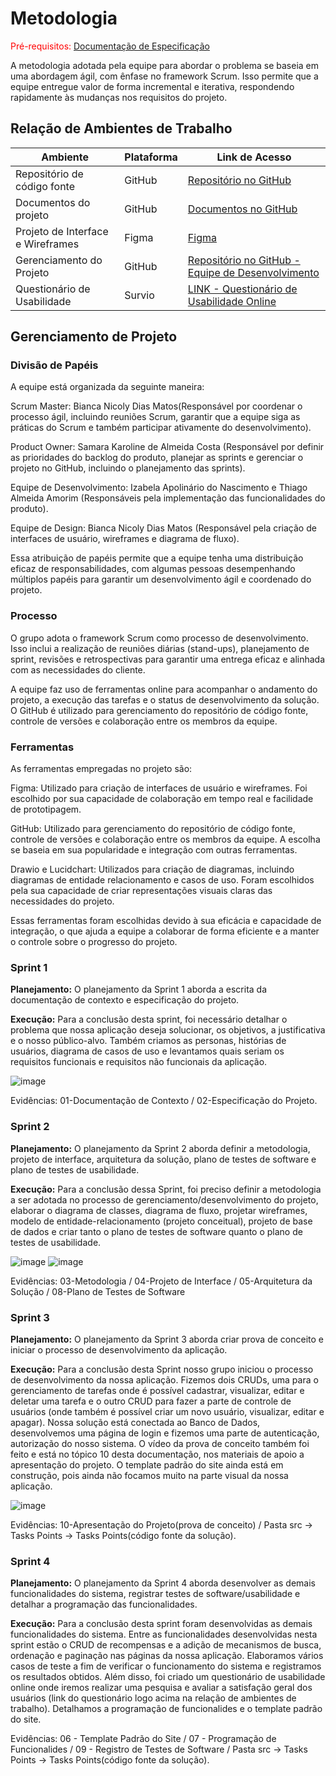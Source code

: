 
# Metodologia

<span style="color:red">Pré-requisitos: <a href="2-Especificação do Projeto.md"> Documentação de Especificação</a></span>

A metodologia adotada pela equipe para abordar o problema se baseia em uma abordagem ágil, com ênfase no framework Scrum. Isso permite que a equipe entregue valor de forma incremental e iterativa, respondendo rapidamente às mudanças nos requisitos do projeto.

## Relação de Ambientes de Trabalho

| Ambiente | Plataforma | Link de Acesso |
|------|-----------------------------------------|----|
| Repositório de código fonte | GitHub |[ Repositório no GitHub ](https://github.com/ICEI-PUC-Minas-PMV-ADS/Control-Tasks-Points) | 
| Documentos do projeto | GitHub | [ Documentos no GitHub ](https://github.com/ICEI-PUC-Minas-PMV-ADS/Control-Tasks-Points/tree/main/docs) |
| Projeto de Interface e Wireframes | Figma |  [Figma](https://www.figma.com/) |
| Gerenciamento do Projeto | GitHub | [ Repositório no GitHub - Equipe de Desenvolvimento ](https://github.com/orgs/ICEI-PUC-Minas-PMV-ADS/teams/developers/repositories) |
| Questionário de Usabilidade | Survio | [ LINK - Questionário de Usabilidade Online ](https://www.survio.com/survey/d/O1P3P4M7M9F2O8D6U) |

## Gerenciamento de Projeto

### Divisão de Papéis

A equipe está organizada da seguinte maneira:

Scrum Master: Bianca Nicoly Dias Matos(Responsável por coordenar o processo ágil, incluindo reuniões Scrum, garantir que a equipe siga as práticas do Scrum e também participar ativamente do desenvolvimento).

Product Owner: Samara Karoline de Almeida Costa (Responsável por definir as prioridades do backlog do produto, planejar as sprints e gerenciar o projeto no GitHub, incluindo o planejamento das sprints).

Equipe de Desenvolvimento: Izabela Apolinário do Nascimento e Thiago Almeida Amorim (Responsáveis pela implementação das funcionalidades do produto).

Equipe de Design: Bianca Nicoly Dias Matos (Responsável pela criação de interfaces de usuário, wireframes e diagrama de fluxo).

Essa atribuição de papéis permite que a equipe tenha uma distribuição eficaz de responsabilidades, com algumas pessoas desempenhando múltiplos papéis para garantir um desenvolvimento ágil e coordenado do projeto.

### Processo

O grupo adota o framework Scrum como processo de desenvolvimento. Isso inclui a realização de reuniões diárias (stand-ups), planejamento de sprint, revisões e retrospectivas para garantir uma entrega eficaz e alinhada com as necessidades do cliente.

A equipe faz uso de ferramentas online para acompanhar o andamento do projeto, a execução das tarefas e o status de desenvolvimento da solução. O GitHub é utilizado para gerenciamento do repositório de código fonte, controle de versões e colaboração entre os membros da equipe.

### Ferramentas

As ferramentas empregadas no projeto são:

Figma: Utilizado para criação de interfaces de usuário e wireframes. Foi escolhido por sua capacidade de colaboração em tempo real e facilidade de prototipagem.

GitHub: Utilizado para gerenciamento do repositório de código fonte, controle de versões e colaboração entre os membros da equipe. A escolha se baseia em sua popularidade e integração com outras ferramentas.

Drawio e Lucidchart: Utilizados para criação de diagramas, incluindo diagramas de entidade relacionamento e casos de uso. Foram escolhidos pela sua capacidade de criar representações visuais claras das necessidades do projeto.

Essas ferramentas foram escolhidas devido à sua eficácia e capacidade de integração, o que ajuda a equipe a colaborar de forma eficiente e a manter o controle sobre o progresso do projeto.

### Sprint 1

**Planejamento:** O planejamento da Sprint 1 aborda a escrita da documentação de contexto e especificação do projeto.

**Execução:** Para a conclusão desta sprint, foi necessário detalhar o problema que nossa aplicação deseja solucionar, os objetivos, a justificativa e o nosso público-alvo. Também criamos as personas, histórias de usuários, diagrama de casos de uso e levantamos quais seriam os requisitos funcionais e requisitos não funcionais da aplicação.

![image](https://github.com/ICEI-PUC-Minas-PMV-ADS/Control-Tasks-Points/assets/122751654/5f5731b8-53af-43d9-9afe-9f9e8b6f073e)

Evidências: 01-Documentação de Contexto / 02-Especificação do Projeto.

### Sprint 2

**Planejamento:** O planejamento da Sprint 2 aborda definir a metodologia, projeto de interface, arquitetura da solução, plano de testes de software e plano de testes de usabilidade.

**Execução:** Para a conclusão dessa Sprint, foi preciso definir a metodologia a ser adotada no processo de gerenciamento/desenvolvimento do projeto, elaborar o diagrama de classes, diagrama de fluxo, projetar wireframes, modelo de entidade-relacionamento (projeto conceitual), projeto de base de dados e criar tanto o plano de testes de software quanto o plano de testes de usabilidade.

![image](https://github.com/ICEI-PUC-Minas-PMV-ADS/Control-Tasks-Points/assets/122751654/b37d73b3-0552-4b16-aa33-27c25a02c0a6)
![image](https://github.com/ICEI-PUC-Minas-PMV-ADS/Control-Tasks-Points/assets/122751654/55473f1d-2c4a-4b90-a82c-d631e169ee48)

Evidências: 03-Metodologia / 04-Projeto de Interface / 05-Arquitetura da Solução / 08-Plano de Testes de Software

### Sprint 3

**Planejamento:** O planejamento da Sprint 3 aborda criar prova de conceito e iniciar o processo de desenvolvimento da aplicação.

**Execução:** Para a conclusão desta Sprint nosso grupo iniciou o processo de desenvolvimento da nossa aplicação. Fizemos dois CRUDs, uma para o gerenciamento de tarefas onde é possível cadastrar, visualizar, editar e deletar uma tarefa e o outro CRUD para fazer a parte de controle de usuários (onde também é possível criar um novo usuário, visualizar, editar e apagar). Nossa solução está conectada ao Banco de Dados, desenvolvemos uma página de login e fizemos uma parte de autenticação, autorização do nosso sistema. O vídeo da prova de conceito também foi feito e está no tópico 10 desta documentação, nos materiais de apoio a apresentação do projeto. O template padrão do site ainda está em construção, pois ainda não focamos muito na parte visual da nossa aplicação.

![image](https://github.com/ICEI-PUC-Minas-PMV-ADS/pmv-ads-2023-2-e2-proj-int-t6-control-tasks-points/assets/122751654/ee085484-c9d0-4d64-90cf-9b6f8f9bcfc8)

Evidências: 10-Apresentação do Projeto(prova de conceito) / Pasta src -> Tasks Points -> Tasks Points(código fonte da solução).

### Sprint 4

**Planejamento:** O planejamento da Sprint 4 aborda desenvolver as demais funcionalidades do sistema, registrar testes de software/usabilidade e detalhar a programação das funcionalidades.

**Execução:** Para a conclusão desta sprint foram desenvolvidas as demais funcionalidades do sistema. Entre as funcionalidades desenvolvidas nesta sprint estão o CRUD de recompensas e a adição de mecanismos de busca, ordenação e paginação nas páginas da nossa aplicação. Elaboramos vários casos de teste a fim de verificar o funcionamento do sistema e registramos os resultados obtidos. Além disso, foi criado um questionário de usabilidade online onde iremos realizar uma pesquisa e avaliar a satisfação geral dos usuários (link do questionário logo acima na relação de ambientes de trabalho). Detalhamos a programação de funcionalides e o template padrão do site.

Evidências: 06 - Template Padrão do Site / 07 - Programação de Funcionalides / 09 - Registro de Testes de Software / Pasta src -> Tasks Points -> Tasks Points(código fonte da solução).



